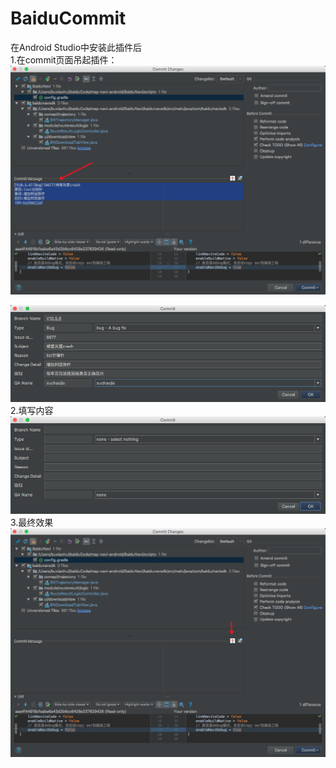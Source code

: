# BaiduCommit
在Android Studio中安装此插件后  
1.在commit页面吊起插件：  
![avatar](/files/invoke.png)  

![avatar](/files/preview.png)  
2.填写内容  
![avatar](/files/fill.png)  
3.最终效果  
![avatar](/files/ret.png)    

